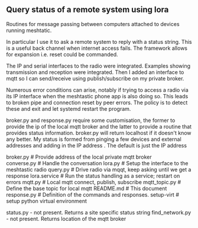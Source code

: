Query status of a remote system using lora
------------------------------------------

Routines for message passing between computers attached
to devices running meshtatic. 

In particular I use it to ask a remote system to reply with
a status string.  This is a useful back channel when internet access
fails.  The framework allows for expansion i.e. reset could be commanded.

The IP and serial interfaces to the radio were integrated.
Examples showing transmission and reception were integrated.
Then I added an interface to mqtt so I can send/receive 
using publish/subscribe on my private broker.

Numerous error conditions can arise, notably if trying to access
a radio via its IP interface when the meshtastic phone app is
also doing so. This leads to broken pipe and connection reset by peer
errors.   The policy is to detect these and exit and let systemd 
restart the program.

broker.py and response.py require some customisation, the former
to provide the ip of the local mqtt broker and the latter to
provide a routine that provides status information. broker.py
will return localhost if it doesn't know any better. My status
is formed from pinging a few devices and external addresses
and adding in the IP address . The default is just the IP address



broker.py       # Provide address of the local private mqtt broker                   
converse.py     # Handle the conversation 
lora.py         # Setup the interface to the meshtastic radio
query.py        # Drive radio via mqqt, keep asking until we get a response
lora.service    # Run the status handling as a service; restart on errors
mqtt.py         # Local mqtt connect, publish, subscribe
mqtt_topic.py   # Define the base topic for local mqtt
README.md       # This document
response.py     # Definition of the commands and responses.
setup-virt      # setup python virtual environment

status.py       - not present. Returns a site specific status string
find_network.py - not present. Returns location of the mqtt broker




